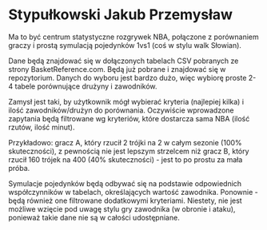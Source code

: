 # Stypułkowski Jakub Przemysław

Ma to być centrum statystyczne rozgrywek NBA, połączone z porównaniem graczy i prostą symulacją pojedynków 1vs1 (coś w stylu walk Słowian).

Dane będą znajdować się w dołączonych tabelach CSV pobranych ze strony BasketReference.com. Będą już pobrane i znajdować się w repozytorium. Danych do wyboru jest bardzo dużo, więc wybiorę proste 2-4 tabele porównujące drużyny i zawodników.

Zamysł jest taki, by użytkownik mógł wybierać kryteria (najlepiej kilka) i ilość zawodników/drużyn do porównania. Oczywiście wprowadzone zapytania będą filtrowane wg kryteriów, które dostarcza sama NBA (ilość rzutów, ilość minut).

Przykładowo: gracz A, który rzucił 2 trójki na 2 w całym sezonie (100% skuteczności), z pewnością nie jest lepszym strzelcem niż gracz B, który rzucił 160 trójek na 400 (40% skuteczności) - jest to po prostu za mała próba.

Symulacje pojedynków będą odbywać się na podstawie odpowiednich współczynników w tabelach, określających wartość zawodnika. Ponownie - będą również one filtrowane dodatkowymi kryteriami.
Niestety, nie jest możliwe wzięcie pod uwagę stylu gry zawodnika (w obronie i ataku), ponieważ takie dane nie są w całości udostępniane.
